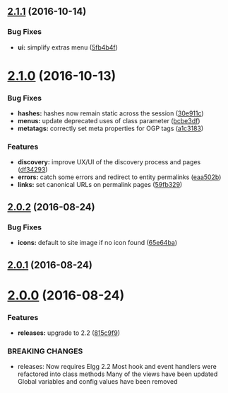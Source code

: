 <a name="2.1.1"></a>
## [2.1.1](https://github.com/hypeJunction/hypeDiscovery/compare/2.1.0...v2.1.1) (2016-10-14)


### Bug Fixes

* **ui:** simplify extras menu ([5fb4b4f](https://github.com/hypeJunction/hypeDiscovery/commit/5fb4b4f))



<a name="2.1.0"></a>
# [2.1.0](https://github.com/hypeJunction/hypeDiscovery/compare/2.0.2...v2.1.0) (2016-10-13)


### Bug Fixes

* **hashes:** hashes now remain static across the session ([30e911c](https://github.com/hypeJunction/hypeDiscovery/commit/30e911c))
* **menus:** update deprecated uses of class parameter ([bcbe3df](https://github.com/hypeJunction/hypeDiscovery/commit/bcbe3df))
* **metatags:** correctly set meta properties for OGP tags ([a1c3183](https://github.com/hypeJunction/hypeDiscovery/commit/a1c3183))

### Features

* **discovery:** improve UX/UI of the discovery process and pages ([df34293](https://github.com/hypeJunction/hypeDiscovery/commit/df34293))
* **errors:** catch some errors and redirect to entity permalinks ([eaa502b](https://github.com/hypeJunction/hypeDiscovery/commit/eaa502b))
* **links:** set canonical URLs on permalink pages ([59fb329](https://github.com/hypeJunction/hypeDiscovery/commit/59fb329))



<a name="2.0.2"></a>
## [2.0.2](https://github.com/hypeJunction/hypeDiscovery/compare/2.0.1...v2.0.2) (2016-08-24)


### Bug Fixes

* **icons:** default to site image if no icon found ([65e64ba](https://github.com/hypeJunction/hypeDiscovery/commit/65e64ba))



<a name="2.0.1"></a>
## [2.0.1](https://github.com/hypeJunction/hypeDiscovery/compare/2.0.0...v2.0.1) (2016-08-24)




<a name="2.0.0"></a>
# [2.0.0](https://github.com/hypeJunction/hypeDiscovery/compare/v1.0.0...v2.0.0) (2016-08-24)


### Features

* **releases:** upgrade to 2.2 ([815c9f9](https://github.com/hypeJunction/hypeDiscovery/commit/815c9f9))


### BREAKING CHANGES

* releases: Now requires Elgg 2.2
Most hook and event handlers were refactored into class methods
Many of the views have been updated
Global variables and config values have been removed



